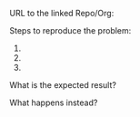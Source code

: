 <!--

Thank you for considering to contribute to Office. 

## Required
-->

URL to the linked Repo/Org:

Steps to reproduce the problem:

1.
2.
3.

What is the expected result?

What happens instead?

<!--

## Optional
Any other information? (attach screenshot if possible)

Browser/version:

Any other tested browsers/devices(OK/FAIL):

-->
